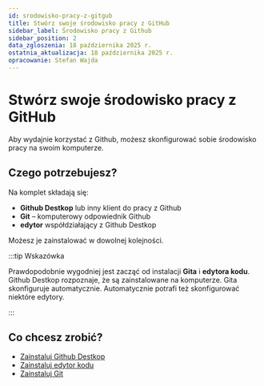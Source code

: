 ```yaml
---
id: srodowisko-pracy-z-gitgub
title: Stwórz swoje środowisko pracy z GitHub  
sidebar_label: Środowisko pracy z Github
sidebar_position: 2 
data_zgloszenia: 18 października 2025 r.
ostatnia_aktualizacja: 18 października 2025 r.
opracowanie: Stefan Wajda
---
```


# Stwórz swoje środowisko pracy z GitHub

Aby wydajnie korzystać z Github, możesz skonfigurować sobie środowisko pracy na swoim komputerze.

## Czego potrzebujesz?

Na komplet składają się:
- **Github Destkop** lub inny klient do pracy z Github
- **Git** – komputerowy odpowiednik Github
- **edytor** współdziałający z Github Destkop

Możesz je zainstalować w dowolnej kolejności. 

:::tip Wskazówka

Prawdopodobnie wygodniej jest zacząć od instalacji **Gita** i **edytora kodu**. Github Destkop rozpoznaje, że są zainstalowane na komputerze. Gita skonfiguruje automatycznie. Automatycznie potrafi też skonfigurować niektóre edytory.

:::

## Co chcesz zrobić?

- [Zainstaluj Github Destkop](./zainstaluj-github-destkop)
- [Zainstaluj edytor kodu](./skonfiguruj-edytor-kodu) 
- [Zainstaluj Git](./instalacja-git) 
